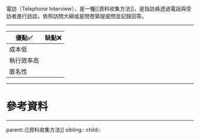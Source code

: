 電訪（Telephone Interview），是一種[[資料收集方法]]，是指訪員透過電話與受訪者進行訪談，依照訪問大綱或是問卷築堤提問並記錄回答。
- - -

| 優點✅   | 缺點❌ |
| ----- | --- |
| 成本低   |     |
| 執行效率高 |     |
| 匿名性   |     |

- - -
# 參考資料

- - -
parent::[[資料收集方法]]
sibling::
child::